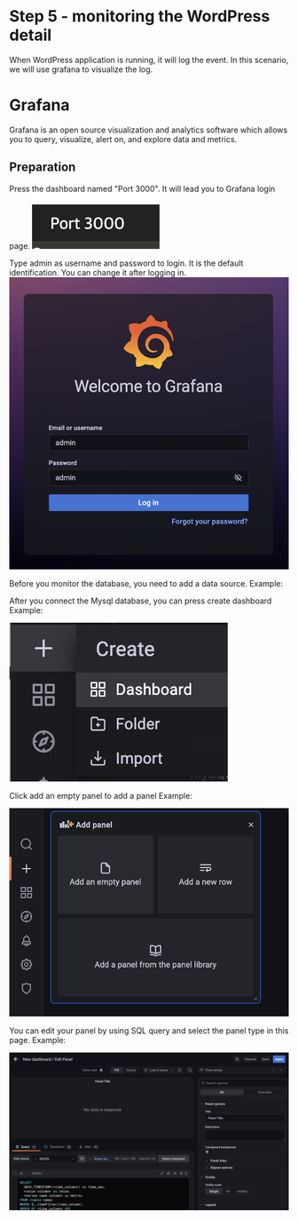 # Step 5 - monitoring the WordPress detail

When WordPress application is running, it will log the event. In this scenario, we will use grafana to visualize the log.

# Grafana
Grafana is an open source visualization and analytics software which allows you to query, visualize, alert on, and explore data and metrics. 

## Preparation
Press the dashboard named "Port 3000". It will lead you to Grafana login page.
![Port_3000](./assets/Port_3000.png)

Type admin as username and password to login. It is the default identification. You can change it after logging in.
![grafana_login](./assets/grafana_login.png)

Before you monitor the database, you need to add a data source.
Example:

After you connect the Mysql database, you can press create dashboard
Example:

![Create_Dashboard](./assets/Create_Dashboard.png)

Click add an empty panel to add a panel
Example:

![add_panel](./assets/add_panel.png)

You can edit your panel by using SQL query and select the panel type in this page.
Example:

![Edit_Panel](./assets/Edit_Panel.png)
